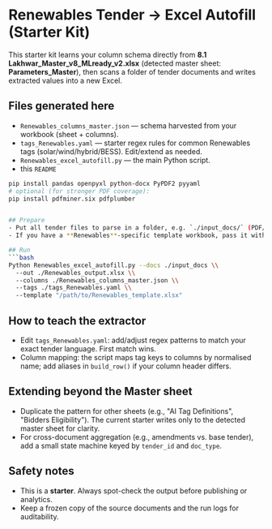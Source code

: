 
# Renewables Tender → Excel Autofill (Starter Kit)

This starter kit learns your column schema directly from **8.1 Lakhwar_Master_v8_MLready_v2.xlsx** (detected master sheet: **Parameters_Master**),
then scans a folder of tender documents and writes extracted values into a new Excel.

## Files generated here
- `Renewables_columns_master.json` — schema harvested from your workbook (sheet + columns).
- `tags_Renewables.yaml` — starter regex rules for common Renewables tags (solar/wind/hybrid/BESS). Edit/extend as needed.
- `Renewables_excel_autofill.py` — the main Python script.
- this `README`

<!-- ## Install (first time) -->
```bash
pip install pandas openpyxl python-docx PyPDF2 pyyaml
# optional (for stronger PDF coverage):
pip install pdfminer.six pdfplumber


## Prepare
- Put all tender files to parse in a folder, e.g. `./input_docs/` (PDF/DOCX/TXT/XLS/XLSX supported).
- If you have a **Renewables**-specific template workbook, pass it with `--template`. If not given, the script creates a minimal workbook with the same master sheet and header as your source.

## Run
```bash
Python Renewables_excel_autofill.py --docs ./input_docs \\
  --out ./Renewables_output.xlsx \\
  --columns ./Renewables_columns_master.json \\
  --tags ./tags_Renewables.yaml \\
  --template "/path/to/Renewables_template.xlsx"
```

## How to teach the extractor
- Edit `tags_Renewables.yaml`: add/adjust regex patterns to match your exact tender language. First match wins.
- Column mapping: the script maps tag keys to columns by normalised name; add aliases in `build_row()` if your column header differs.

## Extending beyond the Master sheet
- Duplicate the pattern for other sheets (e.g., "AI Tag Definitions", "Bidders Eligibility"). The current starter writes only to the detected master sheet for clarity.
- For cross-document aggregation (e.g., amendments vs. base tender), add a small state machine keyed by `tender_id` and `doc_type`.

## Safety notes
- This is a **starter**. Always spot-check the output before publishing or analytics.
- Keep a frozen copy of the source documents and the run logs for auditability.
